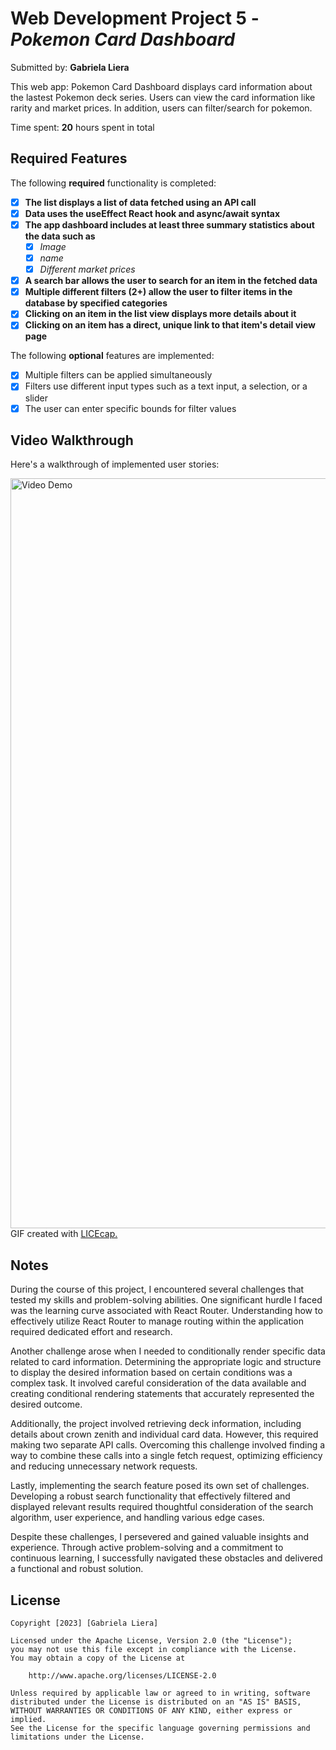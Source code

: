 # Web Development Project 5 - *Pokemon Card Dashboard*

Submitted by: **Gabriela Liera**

This web app: Pokemon Card Dashboard displays card information about the lastest Pokemon deck series. Users can view the card information like rarity and market prices. In addition, users can filter/search for pokemon. 

Time spent: **20** hours spent in total

## Required Features

The following **required** functionality is completed:

- [x] **The list displays a list of data fetched using an API call**
- [X] **Data uses the useEffect React hook and async/await syntax**
- [x] **The app dashboard includes at least three summary statistics about the data such as**
  - [x] *Image*
  - [x] *name*
  - [x] *Different market prices*
- [x] **A search bar allows the user to search for an item in the fetched data**
- [x] **Multiple different filters (2+) allow the user to filter items in the database by specified categories**
- [x] **Clicking on an item in the list view displays more details about it**
- [x] **Clicking on an item has a direct, unique link to that item's detail view page**

The following **optional** features are implemented:

- [x] Multiple filters can be applied simultaneously
- [x] Filters use different input types such as a text input, a selection, or a slider
- [x] The user can enter specific bounds for filter values

## Video Walkthrough

Here's a walkthrough of implemented user stories:

<img src='https://github.com/gabrielaliera/data-dashboard/blob/master/walkthrough.gif' title='Video Demo' width='1200' heigth="1200" alt='Video Demo' />
GIF created with <a href="https://www.cockos.com/licecap/">LICEcap.</a> 

## Notes

During the course of this project, I encountered several challenges that tested my skills and problem-solving abilities. One significant hurdle I faced was the learning curve associated with React Router. Understanding how to effectively utilize React Router to manage routing within the application required dedicated effort and research.

Another challenge arose when I needed to conditionally render specific data related to card information. Determining the appropriate logic and structure to display the desired information based on certain conditions was a complex task. It involved careful consideration of the data available and creating conditional rendering statements that accurately represented the desired outcome.

Additionally, the project involved retrieving deck information, including details about crown zenith and individual card data. However, this required making two separate API calls. Overcoming this challenge involved finding a way to combine these calls into a single fetch request, optimizing efficiency and reducing unnecessary network requests.

Lastly, implementing the search feature posed its own set of challenges. Developing a robust search functionality that effectively filtered and displayed relevant results required thoughtful consideration of the search algorithm, user experience, and handling various edge cases.

Despite these challenges, I persevered and gained valuable insights and experience. Through active problem-solving and a commitment to continuous learning, I successfully navigated these obstacles and delivered a functional and robust solution.
## License

    Copyright [2023] [Gabriela Liera]

    Licensed under the Apache License, Version 2.0 (the "License");
    you may not use this file except in compliance with the License.
    You may obtain a copy of the License at

        http://www.apache.org/licenses/LICENSE-2.0

    Unless required by applicable law or agreed to in writing, software
    distributed under the License is distributed on an "AS IS" BASIS,
    WITHOUT WARRANTIES OR CONDITIONS OF ANY KIND, either express or implied.
    See the License for the specific language governing permissions and
    limitations under the License.
